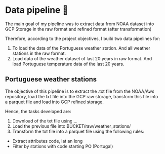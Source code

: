 # Data pipeline 🤖

The main goal of my pipeline was to extract data from NOAA dataset into GCP Storage in the raw format and refined format (after transformation)

Therefore, according to the project objectives, I build two data pipelines for:
1. To load the data of the Portuguese weather station. And all weather stations in the raw format.
2. Load data of the weather dataset of last 20 years in raw format. And load Portuguese temperature data of the last 20 years.

## Portuguese weather stations

The objective of this pipeline is to extract the .txt file from the NOAA/Aws repository, load the txt file into the GCP raw storage, transform this file into a parquet file and load into GCP refined storage.

Hence, the tasks developed are:
1. Download of the txt file using ...
2. Load the previous file into BUCKET/raw/weather_stations/
3. Transform the txt file into a parquet file using the following rules:
* Extract attributes code, lat an long
* Filter by stations with code starting PO (Portugal)



